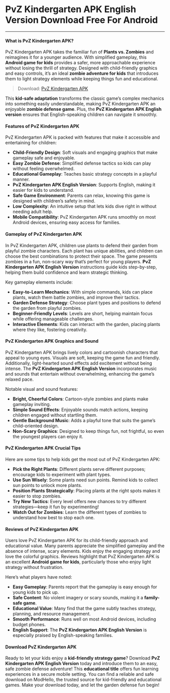 # PvZ Kindergarten APK English Version Download Free For Android

---

#### What is PvZ Kindergarten APK?

PvZ Kindergarten APK takes the familiar fun of **Plants vs. Zombies** and reimagines it for a younger audience. With simplified gameplay, this **Android game for kids** provides a safer, more approachable experience without losing the thrill of strategy. Designed with child-friendly graphics and easy controls, it’s an ideal **zombie adventure for kids** that introduces them to light strategy elements while keeping things fun and educational.

>Download: [PvZ Kindergarten APK](https://s.net.vn/pvz-kindergarten)

This **kid-safe adaptation** transforms the classic game’s complex mechanics into something easily understandable, making PvZ Kindergarten APK an enjoyable **zombie defense game**. Plus, the **PvZ Kindergarten APK English version** ensures that English-speaking children can navigate it smoothly.

#### Features of PvZ Kindergarten APK

PvZ Kindergarten APK is packed with features that make it accessible and entertaining for children:

- **Child-Friendly Design**: Soft visuals and engaging graphics that make gameplay safe and enjoyable.
- **Easy Zombie Defense**: Simplified defense tactics so kids can play without feeling overwhelmed.
- **Educational Gameplay**: Teaches basic strategy concepts in a playful manner.
- **PvZ Kindergarten APK English Version**: Supports English, making it easier for kids to understand.
- **Safe Game Environment**: Parents can relax, knowing this game is designed with children’s safety in mind.
- **Low Complexity**: An intuitive setup that lets kids dive right in without needing adult help.
- **Mobile Compatibility**: PvZ Kindergarten APK runs smoothly on most Android devices, ensuring easy access for families.

#### Gameplay of PvZ Kindergarten APK

In PvZ Kindergarten APK, children use plants to defend their garden from playful zombie characters. Each plant has unique abilities, and children can choose the best combinations to protect their space. The game presents zombies in a fun, non-scary way that’s perfect for young players. **PvZ Kindergarten APK English Version** instructions guide kids step-by-step, helping them build confidence and learn strategic thinking.

Key gameplay elements include:

- **Easy-to-Learn Mechanics**: With simple commands, kids can place plants, watch them battle zombies, and improve their tactics.
- **Garden Defense Strategy**: Choose plant types and positions to defend the garden from playful zombies.
- **Beginner-Friendly Levels**: Levels are short, helping maintain focus while offering manageable challenges.
- **Interactive Elements**: Kids can interact with the garden, placing plants where they like, fostering creativity.

#### PvZ Kindergarten APK Graphics and Sound

PvZ Kindergarten APK brings lively colors and cartoonish characters that appeal to young eyes. Visuals are soft, keeping the game fun and friendly. Additionally, light-hearted sound effects add excitement without being intense. The **PvZ Kindergarten APK English Version** incorporates music and sounds that entertain without overwhelming, enhancing the game’s relaxed pace.

Notable visual and sound features:

- **Bright, Cheerful Colors**: Cartoon-style zombies and plants make gameplay inviting.
- **Simple Sound Effects**: Enjoyable sounds match actions, keeping children engaged without startling them.
- **Gentle Background Music**: Adds a playful tone that suits the game’s child-oriented design.
- **Non-Scary Graphics**: Designed to keep things fun, not frightful, so even the youngest players can enjoy it.

#### PvZ Kindergarten APK Crucial Tips

Here are some tips to help kids get the most out of PvZ Kindergarten APK:

- **Pick the Right Plants**: Different plants serve different purposes; encourage kids to experiment with plant types.
- **Use Sun Wisely**: Some plants need sun points. Remind kids to collect sun points to unlock more plants.
- **Position Plants Strategically**: Placing plants at the right spots makes it easier to stop zombies.
- **Try New Tactics**: Every level offers new chances to try different strategies—keep it fun by experimenting!
- **Watch Out for Zombies**: Learn the different types of zombies to understand how best to stop each one.

#### Reviews of PvZ Kindergarten APK

Users love PvZ Kindergarten APK for its child-friendly approach and educational value. Many parents appreciate the simplified gameplay and the absence of intense, scary elements. Kids enjoy the engaging strategy and love the colorful graphics. Reviews highlight that PvZ Kindergarten APK is an excellent **Android game for kids**, particularly those who enjoy light strategy without frustration.

Here’s what players have noted:

- **Easy Gameplay**: Parents report that the gameplay is easy enough for young kids to pick up.
- **Safe Content**: No violent imagery or scary sounds, making it a **family-safe game**.
- **Educational Value**: Many find that the game subtly teaches strategy, planning, and resource management.
- **Smooth Performance**: Runs well on most Android devices, including budget phones.
- **English Support**: The **PvZ Kindergarten APK English Version** is especially praised by English-speaking families.

#### Download PvZ Kindergarten APK

Ready to let your kids enjoy a **kid-friendly strategy game**? Download **PvZ Kindergarten APK English Version** today and introduce them to an easy, safe zombie defense adventure! This **educational title** offers fun learning experiences in a secure mobile setting. You can find a reliable and safe download on ModHello, the trusted source for kid-friendly and educational games. Make your download today, and let the garden defense fun begin!
